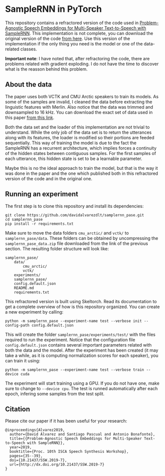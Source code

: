 # SampleRNN in PyTorch
This repository contains a refractored version of the code used in 
[Problem-Agnostic Speech Embeddings for Multi-Speaker Text-to-Speech with SampleRNN](https://www.isca-speech.org/archive/SSW_2019/abstracts/SSW10_O_2-3.html).
This implementation is not complete, you can download the original version of the code 
[from here](https://www.dropbox.com/s/hcmqm3z0toby7hj/samplernn_pase_old.zip?dl=0). Use this version of the 
implementation if the only thing you need is the model or one of the data-related classes.

**Important note**: I have noted that, after refractoring the code, there are problems related with gradient exploding.
I do not have the time to discover what is the reasson behind this problem.

## About the data 
The paper uses both VCTK and CMU Arctic speakers to train its models. As some of the samples are invalid, I cleaned the
data before extracting the linguistic features with Merlin. Also notice that the data was trimmed and downsampled to 
16 kHz. You can download the exact set of data used in this paper 
[from this link](https://www.kaggle.com/davidalvarezdlt/samplernn-pase).

Both the data set and the loader of this implementation are not trivial to understand. While the only job of the data 
set is to return the utterances along with its features, the loader is modified so their portions are feeded
sequentially. This way of training the model is due to the fact the SampleRNN has a recurrent architecture, which 
implies forces a continuity of the hidden states between contiguous samples. For the first samples of each utterance,
this hidden state is set to be a learnable parameter.

Maybe this is no the ideal approach to train the model, but that is the way it was done in the paper and the one which
published both in this refractored version of the code and in the original one. 

## Running an experiment
The first step is to clone this repository and install its dependencies:

```
git clone https://github.com/davidalvarezdlt/samplernn_pase.git
cd samplernn_pase
pip install -r requirements.txt
```

Make sure to move the data folders `cmu_arctic/` and `vctk/` to `samplernn_pase/data`. These folders can be obtained
by uncompressing the `samplernn_pase_data.zip` file downloaded from the link of the previous section. The resulting
folder structure will look like:

```
samplernn_pase/
    data/
        cmu_arctic/
        vctk/
    experiments/
    samplernn_pase/
    config.default.json
    README.md
    requirements.txt
```
 
This refractored version is built using Skeltorch. Read its documentation to get a complete overview of how is this 
repository organized. You can create a new experiment by calling:

```
python -m samplernn_pase --experiment-name test --verbose init --config-path config.default.json
```

This will create the folder `samplernn_pase/experiments/test/` with the files required to run the experiment. Notice
that the configuration file `config.default.json` contains several important parameters related with both the data and 
the model. After the experiment has been created (it may take a while, as it is computing normalization scores for each
speaker), you can train it using:

```
python -m samplernn_pase --experiment-name test --verbose train --device cuda
```

The experiment will start training using a GPU. If you do not have one, make sure to change to `--device cpu`. The test
is runned automatically after each epoch, infering some samples from the test split.

## Citation
Please cite our paper if it has been useful for your research:

```
@inproceedings{Alvarez2019,
  author={David Álvarez and Santiago Pascual and Antonio Bonafonte},
  title={{Problem-Agnostic Speech Embeddings for Multi-Speaker Text-to-Speech with SampleRNN}},
  year=2019,
  booktitle={Proc. 10th ISCA Speech Synthesis Workshop},
  pages={35--39},
  doi={10.21437/SSW.2019-7},
  url={http://dx.doi.org/10.21437/SSW.2019-7}
}
```